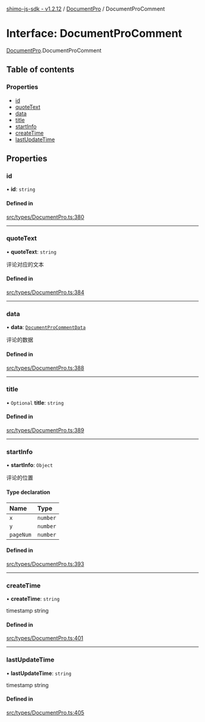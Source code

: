 [shimo-js-sdk - v1.2.12](/README.md) / [DocumentPro](/modules/DocumentPro.md) / DocumentProComment

# Interface: DocumentProComment

[DocumentPro](/modules/DocumentPro.md).DocumentProComment

## Table of contents

### Properties

- [id](/interfaces/DocumentPro.DocumentProComment.md#id)
- [quoteText](/interfaces/DocumentPro.DocumentProComment.md#quotetext)
- [data](/interfaces/DocumentPro.DocumentProComment.md#data)
- [title](/interfaces/DocumentPro.DocumentProComment.md#title)
- [startInfo](/interfaces/DocumentPro.DocumentProComment.md#startinfo)
- [createTime](/interfaces/DocumentPro.DocumentProComment.md#createtime)
- [lastUpdateTime](/interfaces/DocumentPro.DocumentProComment.md#lastupdatetime)

## Properties

### id

• **id**: `string`

#### Defined in

[src/types/DocumentPro.ts:380](https://github.com/byte9527/shimo-js-sdk/blob/main/src/types/DocumentPro.ts#L380)

___

### quoteText

• **quoteText**: `string`

评论对应的文本

#### Defined in

[src/types/DocumentPro.ts:384](https://github.com/byte9527/shimo-js-sdk/blob/main/src/types/DocumentPro.ts#L384)

___

### data

• **data**: [`DocumentProCommentData`](/interfaces/DocumentPro.DocumentProCommentData.md)

评论的数据

#### Defined in

[src/types/DocumentPro.ts:388](https://github.com/byte9527/shimo-js-sdk/blob/main/src/types/DocumentPro.ts#L388)

___

### title

• `Optional` **title**: `string`

#### Defined in

[src/types/DocumentPro.ts:389](https://github.com/byte9527/shimo-js-sdk/blob/main/src/types/DocumentPro.ts#L389)

___

### startInfo

• **startInfo**: `Object`

评论的位置

#### Type declaration

| Name | Type |
| :------ | :------ |
| `x` | `number` |
| `y` | `number` |
| `pageNum` | `number` |

#### Defined in

[src/types/DocumentPro.ts:393](https://github.com/byte9527/shimo-js-sdk/blob/main/src/types/DocumentPro.ts#L393)

___

### createTime

• **createTime**: `string`

timestamp string

#### Defined in

[src/types/DocumentPro.ts:401](https://github.com/byte9527/shimo-js-sdk/blob/main/src/types/DocumentPro.ts#L401)

___

### lastUpdateTime

• **lastUpdateTime**: `string`

timestamp string

#### Defined in

[src/types/DocumentPro.ts:405](https://github.com/byte9527/shimo-js-sdk/blob/main/src/types/DocumentPro.ts#L405)
